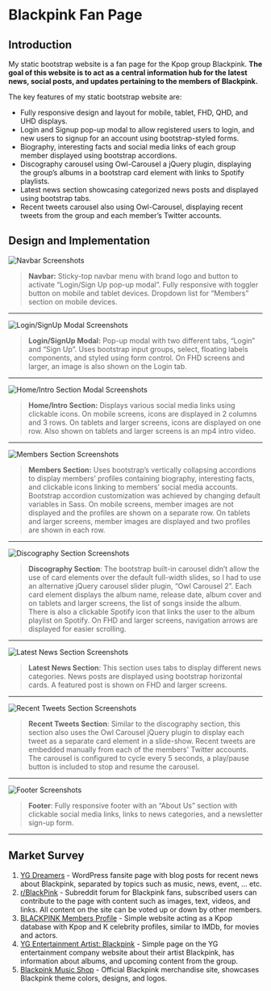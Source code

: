 #  Blackpink Fan Page

## Introduction 
My static bootstrap website is a fan page for the Kpop group Blackpink. __The goal of this website is to act as a central information hub for the latest news, social posts, and updates pertaining to the members of Blackpink.__

The key features of my static bootstrap website are:
* Fully responsive design and layout for mobile, tablet, FHD, QHD, and UHD displays.
* Login and Signup pop-up modal to allow registered users to login, and new users to signup for an account using bootstrap-styled forms.
* Biography, interesting facts and social media links of each group member displayed using bootstrap accordions.
* Discography carousel using Owl-Carousel a jQuery plugin, displaying the group’s albums in a bootstrap card element with links to Spotify playlists.
* Latest news section showcasing categorized news posts and displayed using bootstrap tabs.
* Recent tweets carousel also using Owl-Carousel, displaying recent tweets from the group and each member’s Twitter accounts.

## Design and Implementation
![Navbar Screenshots](images/tables/table-navbar.png)
> __Navbar:__ Sticky-top navbar menu with brand logo and button to activate “Login/Sign Up pop-up modal”. Fully responsive with toggler button on mobile and tablet devices. Dropdown list for “Members” section on mobile devices. 
---
![Login/SignUp Modal Screenshots](images/tables/table-login.png)
>__Login/SignUp Modal:__ Pop-up modal with two different tabs, “Login” and “Sign Up”. Uses bootstrap input groups, select, floating labels components, and styled using form control. On FHD screens and larger, an image is also shown on the Login tab. 
---
![Home/Intro Section Modal Screenshots](images/tables/table-home.png)
>__Home/Intro Section:__ Displays various social media links using clickable icons. On mobile screens, icons are displayed in 2 columns and 3 rows. On tablets and larger screens, icons are displayed on one row. Also shown on tablets and larger screens is an mp4 intro video. 
---
![Members Section Screenshots](images/tables/table-members.png)
>__Members Section:__ Uses bootstrap’s vertically collapsing accordions to display members’ profiles containing biography, interesting facts, and clickable icons linking to members’ social media accounts. Bootstrap accordion customization was achieved by changing default variables in Sass. On mobile screens, member images are not displayed and the profiles are shown on a separate row. On tablets and larger screens, member images are displayed and two profiles are shown in each row.
---
![Discography Section Screenshots](images/tables/table-albums.png)
>__Discography Section__: The bootstrap built-in carousel didn’t allow the use of card elements over the default full-width slides, so I had to use an alternative jQuery carousel slider plugin, “Owl Carousel 2”. Each card element displays the album name, release date, album cover and on tablets and larger screens, the list of songs inside the album. There is also a clickable Spotify icon that links the user to the album playlist on Spotify. On FHD and larger screens, navigation arrows are displayed for easier scrolling. 
---
![Latest News Section Screenshots](images/tables/table-news.png)
>__Latest News Section__: This section uses tabs to display different news categories. News posts are displayed using bootstrap horizontal cards. A featured post is shown on FHD and larger screens.
---
![Recent Tweets Section Screenshots](images/tables/table-tweets.png)
>__Recent Tweets Section__: Similar to the discography section, this section also uses the Owl Carousel jQuery plugin to display each tweet as a separate card element in a slide-show. Recent tweets are embedded manually from each of the members' Twitter accounts. The carousel is configured to cycle every 5 seconds, a play/pause button is included to stop and resume the carousel.
---
![Footer Screenshots](images/tables/table-footer.png)
>__Footer__: Fully responsive footer with an “About Us” section with clickable social media links, links to news categories, and a newsletter sign-up form. 
---
## Market Survey
1. [YG Dreamers](https://ygdreamers.com) - WordPress fansite page with blog posts for recent news about Blackpink, separated by topics such as music, news, event, … etc.
2. [r/BlackPink](https://www.reddit.com/r/BlackPink) - Subreddit forum for Blackpink fans, subscribed users can contribute to the page with content such as images, text, videos, and links. All content on the site can be voted up or down by other members.
3. [BLACKPINK Members Profile](https://kprofiles.com/black-pink-members-profile) - Simple website acting as a Kpop database with Kpop and K celebrity profiles, similar to IMDb, for movies and actors.
4. [YG Entertainment Artist: Blackpink](https://www.ygfamily.com/artist/Main.asp?LANGDIV=E&ARTIDX=70) - Simple page on the YG entertainment company website about their artist Blackpink, has information about albums, and upcoming content from the group.
5. [Blackpink Music Shop](https://shop.blackpinkmusic.com/) - Official Blackpink merchandise site, showcases Blackpink theme colors, designs, and logos.
